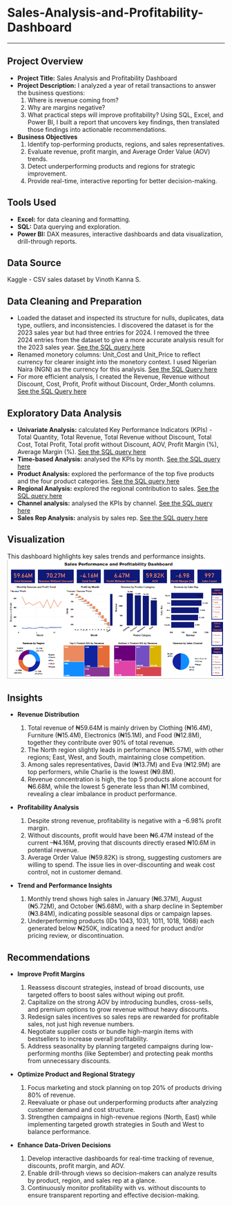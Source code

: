 # Sales-Analysis-and-Profitability-Dashboard


---

## Project Overview
- **Project Title:** Sales Analysis and Profitability Dashboard
- **Project Description:** I analyzed a year of retail transactions to answer the business questions:
  1. Where is revenue coming from?
  2. Why are margins negative?
  3. What practical steps will improve profitability?
  Using SQL, Excel, and Power BI, I built a report that uncovers key findings, then translated those findings into actionable recommendations.
- **Business Objectives**
  1. Identify top-performing products, regions, and sales representatives.
  2. Evaluate revenue, profit margin, and Average Order Value (AOV) trends.
  3. Detect underperforming products and regions for strategic improvement.
  4. Provide real-time, interactive reporting for better decision-making.

## Tools Used
- **Excel:** for data cleaning and formatting.
- **SQL:** Data querying and exploration.
- **Power BI:** DAX measures, interactive dashboards and data visualization, drill-through reports.

## Data Source 
Kaggle - CSV sales dataset by Vinoth Kanna S.

## Data Cleaning and Preparation
  - Loaded the dataset and inspected its structure for nulls, duplicates, data type, outliers, and inconsistencies. I discovered the dataset is for the 2023 sales year but had three entries for 2024. I removed the three 2024 entries from the dataset to give a more accurate analysis result for the 2023 sales year. [See the SQL query here](https://github.com/Winner-Dimiri/Sales-Analysis-and-Profitability-Dashboard-Power-BI/blob/main/Analysis.sql#L1-L2)
  - Renamed monetory columns: Unit_Cost and Unit_Price to reflect currency for clearer insight into the monetory context. I used Nigerian Naira (NGN) as the currency for this analysis. [See the SQL Query here ](https://github.com/Winner-Dimiri/Sales-Analysis-and-Profitability-Dashboard-Power-BI/blob/main/Analysis.sql#L4-L6)
  - For more efficient analysis, I created the Revenue, Revenue without Discount, Cost, Profit, Profit without Discount, Order_Month columns. [See the SQL Query here ](https://github.com/Winner-Dimiri/Sales-Analysis-and-Profitability-Dashboard-Power-BI/blob/main/Analysis.sql#L8-L49)

## Exploratory Data Analysis
- **Univariate Analysis:** calculated Key Performance Indicators (KPIs) - Total Quantity, Total Revenue, Total Revenue without Discount, Total Cost, Total Profit, Total profit without Discount, AOV, Profit Margin (%), Average Margin (%). [See the SQL query here](https://github.com/Winner-Dimiri/Sales-Analysis-and-Profitability-Dashboard-Power-BI/blob/main/Analysis.sql#L51-L83)
- **Time-based Analysis:** analysed the KPIs by month. [See the SQL query here](https://github.com/Winner-Dimiri/Sales-Analysis-and-Profitability-Dashboard-Power-BI/blob/main/Analysis.sql#L85-L97)
- **Product Analysis:** explored the performance of the top five products and the four product categories. [See the SQL query here](https://github.com/Winner-Dimiri/Sales-Analysis-and-Profitability-Dashboard-Power-BI/blob/main/Analysis.sql#L99-L124)
- **Regional Analysis:** explored the regional contribution to sales. [See the SQL query here](https://github.com/Winner-Dimiri/Sales-Analysis-and-Profitability-Dashboard-Power-BI/blob/main/Analysis.sql#L126-L138)
- **Channel analysis:** analysed the KPIs by channel. [See the SQL query here](https://github.com/Winner-Dimiri/Sales-Analysis-and-Profitability-Dashboard-Power-BI/blob/main/Analysis.sql#L140-L152)
- **Sales Rep Analysis:** analysis by sales rep. [See the SQL query here](https://github.com/Winner-Dimiri/Sales-Analysis-and-Profitability-Dashboard-Power-BI/blob/main/Analysis.sql#L154-L166)

## Visualization
This dashboard highlights key sales trends and performance insights.
![Dashboard Screenshot](https://github.com/Winner-Dimiri/Sales-Analysis-and-Profitability-Dashboard-Power-BI/blob/main/Sales_Analysis_Dashboard.png)


## Insights
- **Revenue Distribution**
  1. Total revenue of ₦59.64M is mainly driven by Clothing (₦16.4M), Furniture (₦15.4M), Electronics (₦15.1M), and Food (₦12.8M), together they contribute over 90% of total revenue.
  2. The North region slightly leads in performance (₦15.57M), with other regions; East, West, and South, maintaining close competition.
  3. Among sales representatives, David (₦13.7M) and Eva (₦12.9M) are top performers, while Charlie is the lowest (₦9.8M).
  4. Revenue concentration is high, the top 5 products alone account for ₦6.68M, while the lowest 5 generate less than ₦1.1M combined, revealing a clear imbalance in product performance.

- **Profitability Analysis**
  1. Despite strong revenue, profitability is negative with a –6.98% profit margin.
  2. Without discounts, profit would have been ₦6.47M instead of the current –₦4.16M, proving that discounts directly erased ₦10.6M in potential revenue.
  3. Average Order Value (₦59.82K) is strong, suggesting customers are willing to spend. The issue lies in over-discounting and weak cost control, not in customer demand.

- **Trend and Performance Insights**
  1. Monthly trend shows high sales in January (₦6.37M), August (₦5.72M), and October (₦5.68M), with a sharp decline in September (₦3.84M), indicating possible seasonal dips or campaign lapses.
  2. Underperforming products (IDs 1043, 1031, 1011, 1018, 1068) each generated below ₦250K, indicating a need for product and/or pricing review, or discontinuation.
  
## Recommendations
- **Improve Profit Margins**
  1. Reassess discount strategies, instead of broad discounts, use targeted offers to boost sales without wiping out profit.
  2. Capitalize on the strong AOV by introducing bundles, cross-sells, and premium options to grow revenue without heavy discounts.
  3. Redesign sales incentives so sales reps are rewarded for profitable sales, not just high revenue numbers.
  4. Negotiate supplier costs or bundle high-margin items with bestsellers to increase overall profitability.
  5. Address seasonality by planning targeted campaigns during low-performing months (like September) and protecting peak months from unnecessary discounts.

- **Optimize Product and Regional Strategy**
  1. Focus marketing and stock planning on top 20% of products driving 80% of revenue.
  2. Reevaluate or phase out underperforming products after analyzing customer demand and cost structure.
  3. Strengthen campaigns in high-revenue regions (North, East) while implementing targeted growth strategies in South and West to balance performance.

- **Enhance Data-Driven Decisions**
  1. Develop interactive dashboards for real-time tracking of revenue, discounts, profit margin, and AOV.
  2. Enable drill-through views so decision-makers can analyze results by product, region, and sales rep at a glance.
  3. Continuously monitor profitability with vs. without discounts to ensure transparent reporting and effective decision-making.
